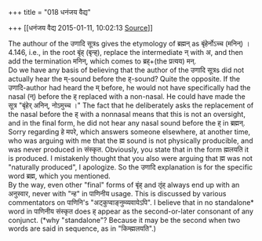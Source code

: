 +++
title = "018 धनंजय वैद्य"

+++
[[धनंजय वैद्य	2015-01-11, 10:02:13 [Source](https://groups.google.com/g/samskrita/c/zZKG2DkqXv4)]]



The authour of the उणादि सूत्रs gives the etymology of ब्रह्मन् as बृंहेर्नोऽच्च (मनिन्) । 4.146, i.e., in the root बृंह् (बृन्ह्), replace the intermediate न् with अ, and then add the termination मनिन्, which comes to ब्रह्+(the प्रत्यय) मन्.  
Do we have any basis of believing that the author of the उणादि सूत्रs did not actually hear the म्-sound before the ह्-sound? Quite the opposite. If the उणादि-author had heard the म् before, he would not have specifically had the nasal (न्) before the ह् replaced with a non-nasal. He could have made the सूत्र "बृंहेर् अनिन्, नोऽमुच्च ।" The fact that he deliberately asks the replacement of the nasal before the ह् with a nonnasal means that this is not an oversight, and in the final form, he did not hear any nasal sound before the ह् in ब्रह्मन्.  
Sorry regarding हे मपरे, which answers someone elsewhere, at another time, who was arguing with me that the ह्म sound is not physically producible, and was never produced in संस्कृत. Obviously, you state that in the form ह्मलयति it is produced. I mistakenly thought that you also were arguing that ह्म was not "naturally produced", I apologize. So the उणादि explanation is for the specific word ब्रह्म, which you mentioned.  
By the way, even other "final" forms of बृंह् and तृंह् always end up with an अनुस्वार, never with "न्ह" in पाणिनीय usage. This is discussed by various commentators on पाणिनि's "अट्कुप्वाङ्नुम्व्यवायेऽपि". I believe that in no standalone\* word in पाणिनीय संस्कृत does ह् appear as the second-or-later consonant of any conjunct. (\*why "standalone"? Because it may be the second when two words are said in sequence, as in "किम्ह्मलयति".)

